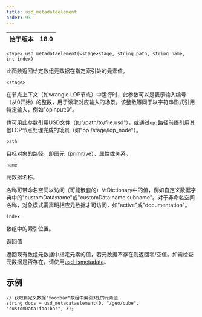 ```yaml
---
title: usd_metadataelement
order: 93
---
```

| 始于版本 | 18.0 |
| --- | --- |

`<type> usd_metadataelement(<stage>stage, string path, string name, int index)`

此函数返回给定数组元数据在指定索引处的元素值。

`<stage>`

在节点上下文（如wrangle LOP节点）中运行时，此参数可以是表示输入编号（从0开始）的整数，用于读取对应输入的场景。该整数等同于以字符串形式引用特定输入，例如"opinput:0"。

也可用此参数引用USD文件（如"/path/to/file.usd"），或通过`op:`路径前缀引用其他LOP节点处理完成的场景（如"op:/stage/lop_node"）。

`path`

目标对象的路径。即图元（primitive）、属性或关系。

`name`

元数据名称。

名称可带命名空间以访问（可能嵌套的）VtDictionary中的值，例如自定义数据字典中的"customData:name"或"customData:name:subname"。对于非命名空间名称，对象模式需声明相应元数据才可访问，如"active"或"documentation"。

`index`

数组中的索引位置。

返回值

返回现有数组元数据中指定元素的值，若元数据不存在则返回零/空值。如需检查元数据是否存在，请使用[usd_ismetadata](/zh-cn/houdini-vex/usd/usd_ismetadata "检查图元是否具有指定名称的元数据")。

## 示例

```vex
// 获取自定义数据"foo:bar"数组中索引3处的元素值
string docs = usd_metadataelement(0, "/geo/cube", "customData:foo:bar", 3);

```

